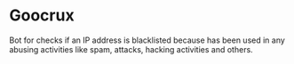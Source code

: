 # Goocrux
Bot for checks if an IP address is blacklisted because has been used in any abusing activities like spam, attacks, hacking activities and others.
